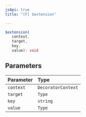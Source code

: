 ```yaml
---
jsApi: true
title: "[F] $extension"

---
```

```ts
$extension(
   context, 
   target, 
   key, 
   value): void
```

## Parameters

| Parameter | Type |
| :------ | :------ |
| `context` | `DecoratorContext` |
| `target` | `Type` |
| `key` | `string` |
| `value` | `Type` |
